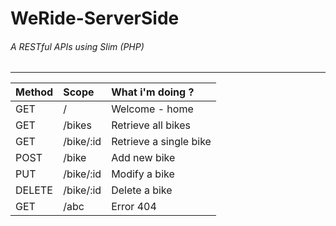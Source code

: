 # WeRide-ServerSide

###### A RESTful APIs using Slim (PHP)
*** 


| Method  | Scope        | What i'm doing ?        |
| :------ | :----------- | :---------------------- |
| GET     |   /          |  Welcome - home         |
| GET     |   /bikes     |  Retrieve all bikes     |
| GET     |   /bike/:id  |  Retrieve a single bike |
| POST    |   /bike      |  Add new bike           |
| PUT     |   /bike/:id  |  Modify a bike          |
| DELETE  |   /bike/:id  |  Delete a bike          |
| GET     |   /abc       |  Error 404              |
